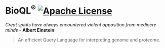 # BioQL<sup>®</sup> [![Apache License](https://img.shields.io/badge/license-Apache-blue.svg)](https://github.com/BioQL/BioQL/blob/master/LICENSE)
<i>Great spirits have always encountered violent opposition from mediocre minds</i> - <b>Albert Einstein</b>.

> An efficient Query Language for interpreting genome and proteome.
